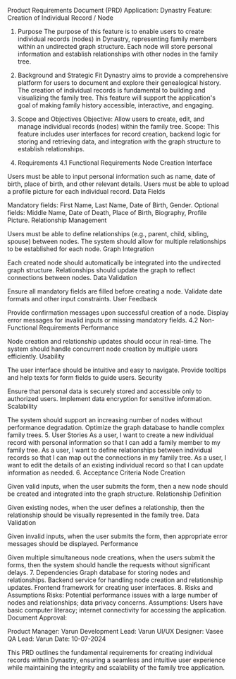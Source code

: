 Product Requirements Document (PRD)
Application: Dynastry
Feature: Creation of Individual Record / Node

1. Purpose
The purpose of this feature is to enable users to create individual records (nodes) in Dynastry, representing family members within an undirected graph structure. Each node will store personal information and establish relationships with other nodes in the family tree.

2. Background and Strategic Fit
Dynastry aims to provide a comprehensive platform for users to document and explore their genealogical history. The creation of individual records is fundamental to building and visualizing the family tree. This feature will support the application's goal of making family history accessible, interactive, and engaging.

3. Scope and Objectives
Objective: Allow users to create, edit, and manage individual records (nodes) within the family tree.
Scope: This feature includes user interfaces for record creation, backend logic for storing and retrieving data, and integration with the graph structure to establish relationships.
4. Requirements
4.1 Functional Requirements
Node Creation Interface

Users must be able to input personal information such as name, date of birth, place of birth, and other relevant details.
Users must be able to upload a profile picture for each individual record.
Data Fields

Mandatory fields: First Name, Last Name, Date of Birth, Gender.
Optional fields: Middle Name, Date of Death, Place of Birth, Biography, Profile Picture.
Relationship Management

Users must be able to define relationships (e.g., parent, child, sibling, spouse) between nodes.
The system should allow for multiple relationships to be established for each node.
Graph Integration

Each created node should automatically be integrated into the undirected graph structure.
Relationships should update the graph to reflect connections between nodes.
Data Validation

Ensure all mandatory fields are filled before creating a node.
Validate date formats and other input constraints.
User Feedback

Provide confirmation messages upon successful creation of a node.
Display error messages for invalid inputs or missing mandatory fields.
4.2 Non-Functional Requirements
Performance

Node creation and relationship updates should occur in real-time.
The system should handle concurrent node creation by multiple users efficiently.
Usability

The user interface should be intuitive and easy to navigate.
Provide tooltips and help texts for form fields to guide users.
Security

Ensure that personal data is securely stored and accessible only to authorized users.
Implement data encryption for sensitive information.
Scalability

The system should support an increasing number of nodes without performance degradation.
Optimize the graph database to handle complex family trees.
5. User Stories
As a user, I want to create a new individual record with personal information so that I can add a family member to my family tree.
As a user, I want to define relationships between individual records so that I can map out the connections in my family tree.
As a user, I want to edit the details of an existing individual record so that I can update information as needed.
6. Acceptance Criteria
Node Creation

Given valid inputs, when the user submits the form, then a new node should be created and integrated into the graph structure.
Relationship Definition

Given existing nodes, when the user defines a relationship, then the relationship should be visually represented in the family tree.
Data Validation

Given invalid inputs, when the user submits the form, then appropriate error messages should be displayed.
Performance

Given multiple simultaneous node creations, when the users submit the forms, then the system should handle the requests without significant delays.
7. Dependencies
Graph database for storing nodes and relationships.
Backend service for handling node creation and relationship updates.
Frontend framework for creating user interfaces.
8. Risks and Assumptions
Risks: Potential performance issues with a large number of nodes and relationships; data privacy concerns.
Assumptions: Users have basic computer literacy; internet connectivity for accessing the application.
Document Approval:

Product Manager: Varun
Development Lead: Varun
UI/UX Designer: Vasee
QA Lead: Varun
Date: 10-07-2024

This PRD outlines the fundamental requirements for creating individual records within Dynastry, ensuring a seamless and intuitive user experience while maintaining the integrity and scalability of the family tree application.








